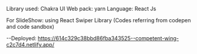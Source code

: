 Library used: Chakra UI
Web pack: yarn
Language: React Js

For SlideShow: using React Swiper Library (Codes referring from codepen and code sandbox)


--Deployed: https://614c329c38bbd86fba343525--competent-wing-c2c7d4.netlify.app/
